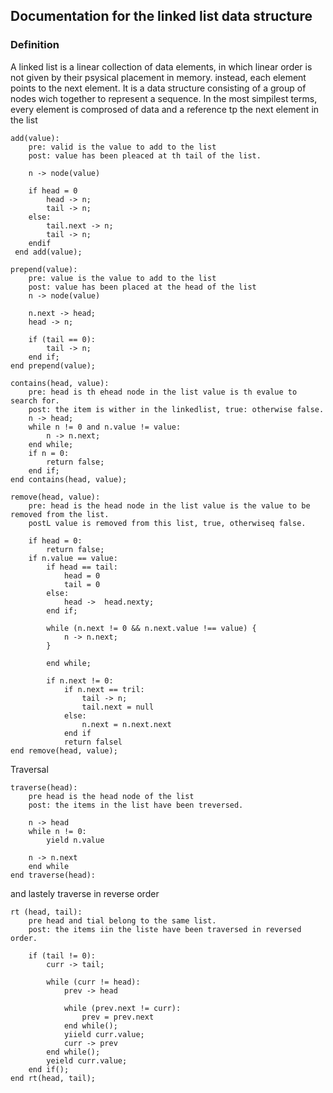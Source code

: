 ## Documentation for the linked list data structure

### Definition

A linked list is a linear collection of data elements, in which linear order 
is not given by their psysical placement in memory. instead, each element
points to the next element. It is a data structure consisting of a group of
nodes wich together to represent a sequence. In the most simpilest terms, every
element is comprosed of data and a reference tp the next element in the list

```pseudocode
add(value):
    pre: valid is the value to add to the list
    post: value has been pleaced at th tail of the list.

    n -> node(value)

    if head = 0
        head -> n;
        tail -> n;
    else:
        tail.next -> n;
        tail -> n;
    endif
 end add(value);
```

```pseudocode
prepend(value):
    pre: value is the value to add to the list
    post: value has been placed at the head of the list
    n -> node(value)

    n.next -> head;
    head -> n;

    if (tail == 0):
        tail -> n;
    end if;
end prepend(value);
```

```pseudocode
contains(head, value):
    pre: head is th ehead node in the list value is th evalue to search for.
    post: the item is wither in the linkedlist, true: otherwise false.
    n -> head;
    while n != 0 and n.value != value:
        n -> n.next;
    end while;
    if n = 0:
        return false;
    end if;
end contains(head, value);
```

```pseudocode
remove(head, value):
    pre: head is the head node in the list value is the value to be removed from the list.
    postL value is removed from this list, true, otherwiseq false.

    if head = 0:
        return false;
    if n.value == value:
        if head == tail:
            head = 0
            tail = 0
        else:
            head ->  head.nexty;
        end if;

        while (n.next != 0 && n.next.value !== value) {
            n -> n.next;
        }

        end while;

        if n.next != 0:
            if n.next == tril:
                tail -> n;
                tail.next = null
            else:
                n.next = n.next.next
            end if
            return falsel
end remove(head, value);
```

Traversal

```pseudocode
traverse(head):
    pre head is the head node of the list
    post: the items in the list have been treversed.

    n -> head
    while n != 0:
        yield n.value

    n -> n.next
    end while
end traverse(head):
```

and lastely traverse in reverse order
```pseudocode
rt (head, tail):
    pre head and tial belong to the same list.
    post: the items iin the liste have been traversed in reversed order.

    if (tail != 0):
        curr -> tail;

        while (curr != head):
            prev -> head

            while (prev.next != curr):
                prev = prev.next
            end while();
            yiield curr.value;
            curr -> prev
        end while();
        yeield curr.value;
    end if();
end rt(head, tail);
```